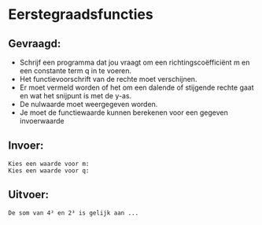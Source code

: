 # Eerstegraadsfuncties

## Gevraagd:

* Schrijf een programma dat jou vraagt om een richtingscoëfficiënt m en een constante term q in te voeren.
* Het functievoorschrift van de rechte moet verschijnen.
* Er moet vermeld worden of het om een dalende of stijgende rechte gaat en wat het snijpunt is met de y-as.
* De nulwaarde moet weergegeven worden.
* Je moet de functiewaarde kunnen berekenen voor een gegeven invoerwaarde

## Invoer:
```
Kies een waarde voor m: 
Kies een waarde voor q:
```

## Uitvoer:

```
De som van 4² en 2³ is gelijk aan ...
```
